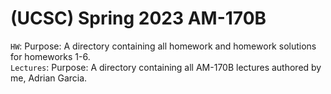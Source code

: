 # (UCSC) Spring 2023 AM-170B
`HW`: Purpose: A directory containing all homework and homework solutions for homeworks 1-6. <br>
`Lectures`: Purpose: A directory containing all AM-170B lectures authored by me, Adrian Garcia.
